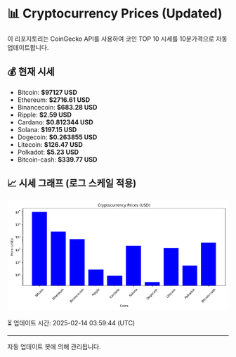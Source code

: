 
# 📊 Cryptocurrency Prices (Updated)

이 리포지토리는 CoinGecko API를 사용하여 코인 TOP 10 시세를 10분가격으로 자동 업데이트합니다.

## 💰 현재 시세
- Bitcoin: **$97127 USD**
- Ethereum: **$2716.61 USD**
- Binancecoin: **$683.28 USD**
- Ripple: **$2.59 USD**
- Cardano: **$0.812344 USD**
- Solana: **$197.15 USD**
- Dogecoin: **$0.263855 USD**
- Litecoin: **$126.47 USD**
- Polkadot: **$5.23 USD**
- Bitcoin-cash: **$339.77 USD**

## 📈 시세 그래프 (로그 스케일 적용)
![Crypto Prices](crypto_prices.png)

⏳ 업데이트 시간: 2025-02-14 03:59:44 (UTC)

---
자동 업데이트 봇에 의해 관리됩니다.
